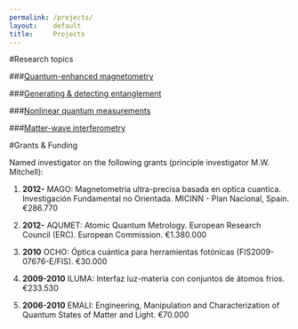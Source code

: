 ```yaml
---
permalink: /projects/
layout:    default
title:     Projects
---
```


#Research topics

###[Quantum-enhanced magnetometry](/projects/squeezing)

###[Generating & detecting entanglement](/projects/singlet)

###[Nonlinear quantum measurements](/projects/nonlinear)

###[Matter-wave interferometry](/projects/interferometer)



#Grants & Funding

Named investigator on the following grants (principle investigator M.W. Mitchell):

1. **2012-** MAGO: Magnetometria ultra-precisa basada en optica cuantica. Investigación Fundamental no Orientada. MICINN - Plan Nacional, Spain. €286.770
 
2. **2012-** AQUMET: Atomic Quantum Metrology. European Research Council (ERC). European Commission. €1.380.000

3. **2010** OCHO: Óptica cuántica para herramientas fotónicas (FIS2009-07676-E/FIS).  €30.000

4. **2009-2010** ILUMA: Interfaz luz-materia con conjuntos de átomos frios. €233.530

5. **2006-2010** EMALI: Engineering, Manipulation and Characterization of Quantum States of Matter and Light. €70.000
